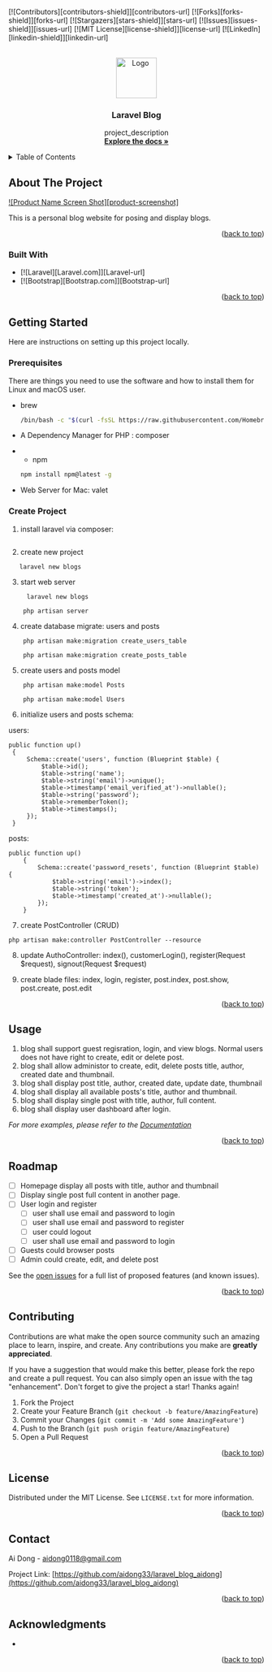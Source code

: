 <!-- Improved compatibility of back to top link: See: https://github.com/othneildrew/Best-README-Template/pull/73 -->
<a name="readme-top"></a>
<!--
*** Thanks for checking out the Best-README-Template. If you have a suggestion
*** that would make this better, please fork the repo and create a pull request
*** or simply open an issue with the tag "enhancement".
*** Don't forget to give the project a star!
*** Thanks again! Now go create something AMAZING! :D
-->



<!-- PROJECT SHIELDS -->
<!--
*** I'm using markdown "reference style" links for readability.
*** Reference links are enclosed in brackets [ ] instead of parentheses ( ).
*** See the bottom of this document for the declaration of the reference variables
*** for contributors-url, forks-url, etc. This is an optional, concise syntax you may use.
*** https://www.markdownguide.org/basic-syntax/#reference-style-links
-->
[![Contributors][contributors-shield]][contributors-url]
[![Forks][forks-shield]][forks-url]
[![Stargazers][stars-shield]][stars-url]
[![Issues][issues-shield]][issues-url]
[![MIT License][license-shield]][license-url]
[![LinkedIn][linkedin-shield]][linkedin-url]



<!-- PROJECT LOGO -->
<br />
<div align="center">
  <a href="https://github.com/aidong33/laravel_blog_aidong">
    <img src="assest/img/logo.jpeg" alt="Logo" width="80" height="80">
  </a>

<h3 align="center">Laravel Blog</h3>

  <p align="center">
    project_description
    <br />
    <a href="https://github.com/aidong33/laravel_blog_aidong"><strong>Explore the docs »</strong></a>
    <br />
  </p>
</div>



<!-- TABLE OF CONTENTS -->
<details>
  <summary>Table of Contents</summary>
  <ol>
    <li>
      <a href="#about-the-project">About The Project</a>
      <ul>
        <li><a href="#built-with">Built With</a></li>
      </ul>
    </li>
    <li>
      <a href="#getting-started">Getting Started</a>
      <ul>
        <li><a href="#prerequisites">Prerequisites</a></li>
        <li><a href="#installation">Installation</a></li>
      </ul>
    </li>
    <li><a href="#usage">Usage</a></li>
    <li><a href="#roadmap">Roadmap</a></li>
    <li><a href="#contributing">Contributing</a></li>
    <li><a href="#license">License</a></li>
    <li><a href="#contact">Contact</a></li>
    <li><a href="#acknowledgments">Acknowledgments</a></li>
  </ol>
</details>



<!-- ABOUT THE PROJECT -->
## About The Project

[![Product Name Screen Shot][product-screenshot]](https://example.com)

This is a personal blog website for posing and display blogs.

<p align="right">(<a href="#readme-top">back to top</a>)</p>



### Built With

* [![Laravel][Laravel.com]][Laravel-url]
* [![Bootstrap][Bootstrap.com]][Bootstrap-url]

<p align="right">(<a href="#readme-top">back to top</a>)</p>



<!-- GETTING STARTED -->
## Getting Started

Here are instructions on setting up this project locally.

### Prerequisites

There are things you need to use the software and how to install them for Linux and macOS user.

* brew
  ```sh
  /bin/bash -c "$(curl -fsSL https://raw.githubusercontent.com/Homebrew/install/HEAD/install.sh)"
  ```

* A Dependency Manager for PHP : composer

* * npm
  ```sh
  npm install npm@latest -g
  ```

* Web Server for Mac: valet

### Create Project

1. install laravel via composer:
 ```composer global require laravel/installer 
   ```

2. create new project
```
   laravel new blogs
   ```
3. start web server
```
     laravel new blogs
   ```

```
    php artisan server
   ```
4. create database migrate: users and posts

```
    php artisan make:migration create_users_table
   ```
```
    php artisan make:migration create_posts_table
   ```
5. create users and posts model

```  
    php artisan make:model Posts
   ```
```  
    php artisan make:model Users
   ```
6. initialize users and posts schema:

users:
   ```
   public function up()
    {
        Schema::create('users', function (Blueprint $table) {
            $table->id();
            $table->string('name');
            $table->string('email')->unique();
            $table->timestamp('email_verified_at')->nullable();
            $table->string('password');
            $table->rememberToken();
            $table->timestamps();
        });
    }
```

posts:
```
public function up()
    {
        Schema::create('password_resets', function (Blueprint $table) {
            $table->string('email')->index();
            $table->string('token');
            $table->timestamp('created_at')->nullable();
        });
    }
```
7. create PostController (CRUD)
``` 
php artisan make:controller PostController --resource
```
8. update AuthoController: index(), customerLogin(), register(Request $request), signout(Request $request)


9. create blade files: index, login, register, post.index, post.show, post.create, post.edit

<p align="right">(<a href="#readme-top">back to top</a>)</p>



<!-- USAGE EXAMPLES -->
## Usage

1. blog shall support guest regisration, login, and view blogs. Normal users does not have right to create, edit or delete post.
2. blog shall allow administor to create, edit, delete posts title, author, created date and thumbnail.
3. blog shall display post title, author, created date, update date, thumbnail
4. blog shall display all available posts's title, author and thumbnail.
5. blog shall display single post with title, author, full content.
6. blog shall display user dashboard after login.

_For more examples, please refer to the [Documentation](https://example.com)_

<p align="right">(<a href="#readme-top">back to top</a>)</p>



<!-- ROADMAP -->
## Roadmap

- [ ] Homepage display all posts with title, author and thumbnail
- [ ] Display single post full content in another page.
- [ ] User login and register
    - [ ] user shall use email and password to login
    - [ ] user shall use email and password to register
    - [ ] user could logout
    - [ ] user shall use email and password to login
- [ ] Guests could browser posts
- [ ] Admin could create, edit, and delete post

See the [open issues](https://github.com/github_username/repo_name/issues) for a full list of proposed features (and known issues).

<p align="right">(<a href="#readme-top">back to top</a>)</p>



<!-- CONTRIBUTING -->
## Contributing

Contributions are what make the open source community such an amazing place to learn, inspire, and create. Any contributions you make are **greatly appreciated**.

If you have a suggestion that would make this better, please fork the repo and create a pull request. You can also simply open an issue with the tag "enhancement".
Don't forget to give the project a star! Thanks again!

1. Fork the Project
2. Create your Feature Branch (`git checkout -b feature/AmazingFeature`)
3. Commit your Changes (`git commit -m 'Add some AmazingFeature'`)
4. Push to the Branch (`git push origin feature/AmazingFeature`)
5. Open a Pull Request

<p align="right">(<a href="#readme-top">back to top</a>)</p>



<!-- LICENSE -->
## License

Distributed under the MIT License. See `LICENSE.txt` for more information.

<p align="right">(<a href="#readme-top">back to top</a>)</p>



<!-- CONTACT -->
## Contact

Ai Dong - aidong0118@gmail.com

Project Link: [https://github.com/aidong33/laravel_blog_aidong](https://github.com/aidong33/laravel_blog_aidong)

<p align="right">(<a href="#readme-top">back to top</a>)</p>



<!-- ACKNOWLEDGMENTS -->
## Acknowledgments

* []()

<p align="right">(<a href="#readme-top">back to top</a>)</p>



